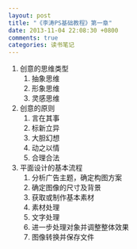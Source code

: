 ```yaml
---
layout: post
title: "《李涛PS基础教程》第一章"
date: 2013-11-04 22:08:30 +0800
comments: true
categories: 读书笔记 
---
```

1. 创意的思维类型
	1. 抽象思维
	1. 形象思维
	1. 灵感思维 <!-- more -->
1. 创意的原则
	1. 言在其事
	1. 标新立异
	1. 大胆幻想
	1. 动之以情
	1. 合理合法
1. 平面设计的基本流程
	1. 分析广告主题，确定构图方案
	1. 确定图像的尺寸及背景
	1. 获取或制作基本素材
	1. 素材处理
	1. 文字处理
	1. 进一步处理对象并调整整体效果
	1. 图像转换并保存文件